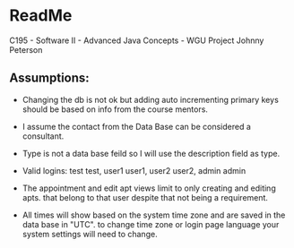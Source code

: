 # ReadMe
C195 - Software II - Advanced Java Concepts - WGU Project
Johnny Peterson

## Assumptions:  
* Changing the db is not ok but adding auto incrementing primary keys should be based on info from the course mentors.

* I assume the contact from the Data Base can be considered a consultant.

* Type is not a data base feild so I will use the description field as type.

*  Valid logins: 
test	test, 
user1	user1,
user2	user2,
admin	admin

* The appointment and edit apt views limit to only creating and editing apts. that belong to that user despite that not being a requirement.

*  All times will show  based on the system time zone and are saved in the data base in "UTC".  to change time zone or login page language your system settings will need to change.
